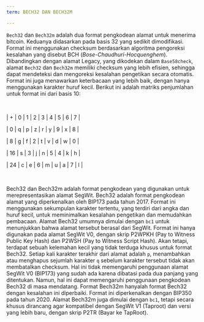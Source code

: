 ```yaml
---
term: BECH32 DAN BECH32M

---
```

`Bech32` dan `Bech32m` adalah dua format pengkodean alamat untuk menerima bitcoin. Keduanya didasarkan pada basis 32 yang sedikit dimodifikasi. Format ini menggunakan checksum berdasarkan algoritma pengoreksi kesalahan yang disebut BCH (*Bose-Chaudhuri-Hocquenghem*). Dibandingkan dengan alamat Legacy, yang dikodekan dalam `Base58check`, alamat `Bech32` dan `Bech32m` memiliki checksum yang lebih efisien, sehingga dapat mendeteksi dan mengoreksi kesalahan pengetikan secara otomatis. Format ini juga menawarkan keterbacaan yang lebih baik, dengan hanya menggunakan karakter huruf kecil. Berikut ini adalah matriks penjumlahan untuk format ini dari basis 10:

&nbsp;

| + | 0 | 1 | 2 | 3 | 4 | 5 | 6 | 7 |



| 0 | q | p | z | r | y | 9 | x | 8 |

| 8 | g | f | 2 | t | v | d | w | 0 |

| 16 | s | 3 | j | n | 5 | 4 | k | h |

| 24 | c | e | 6 | m | u | a | 7 | l |

&nbsp;

Bech32 dan Bech32m adalah format pengkodean yang digunakan untuk merepresentasikan alamat SegWit. Bech32 adalah format pengkodean alamat yang diperkenalkan oleh BIP173 pada tahun 2017. Format ini menggunakan sekumpulan karakter tertentu, yang terdiri dari angka dan huruf kecil, untuk meminimalkan kesalahan pengetikan dan memudahkan pembacaan. Alamat Bech32 umumnya dimulai dengan `bc1` untuk menunjukkan bahwa alamat tersebut berasal dari SegWit. Format ini hanya digunakan pada alamat SegWit V0, dengan skrip P2WPKH (Pay to Witness Public Key Hash) dan P2WSH (Pay to Witness Script Hash). Akan tetapi, terdapat sebuah kelemahan kecil yang tidak terduga khusus untuk format Bech32. Setiap kali karakter terakhir dari alamat adalah `p`, menambahkan atau menghapus sejumlah karakter `q` sebelum karakter tersebut tidak akan membatalkan checksum. Hal ini tidak memengaruhi penggunaan alamat SegWit V0 (BIP173) yang sudah ada karena dibatasi pada dua panjang yang ditentukan. Namun, hal ini dapat memengaruhi penggunaan pengkodean Bech32 di masa mendatang. Format Bech32m hanyalah format Bech32 dengan kesalahan ini diperbaiki. Format ini diperkenalkan dengan BIP350 pada tahun 2020. Alamat Bech32m juga dimulai dengan `bc1`, tetapi secara khusus dirancang agar kompatibel dengan SegWit V1 (Taproot) dan versi yang lebih baru, dengan skrip P2TR (Bayar ke TapRoot).